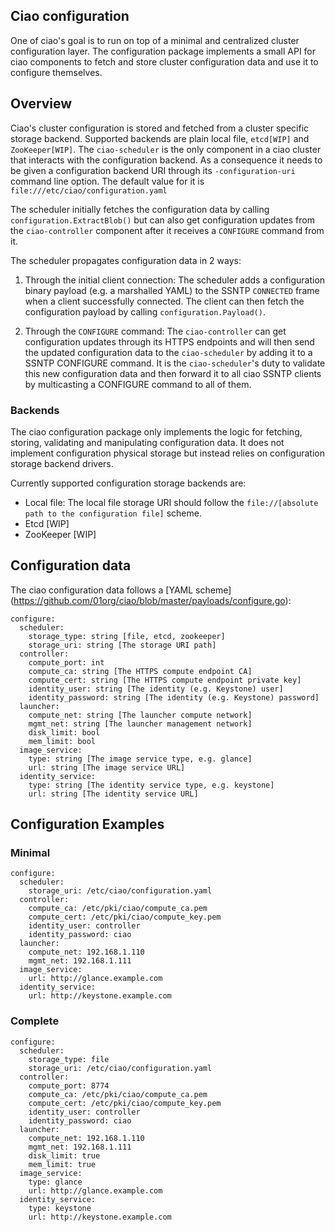 ## Ciao configuration

One of ciao's goal is to run on top of a minimal and centralized cluster configuration layer.
The configuration package implements a small API for ciao components to fetch and store
cluster configuration data and use it to configure themselves.

## Overview

Ciao's cluster configuration is stored and fetched from a cluster specific storage backend.
Supported backends are plain local file, `etcd[WIP]` and `ZooKeeper[WIP]`.
The `ciao-scheduler` is the only component in a ciao cluster that interacts with the configuration
backend. As a consequence it needs to be given a configuration backend URI through its
`-configuration-uri` command line option. The default value for it is `file:///etc/ciao/configuration.yaml`

The scheduler initially fetches the configuration data by calling `configuration.ExtractBlob()` but
can also get configuration updates from the `ciao-controller` component after it receives a `CONFIGURE`
command from it.

The scheduler propagates configuration data in 2 ways:

1. Through the initial client connection: The scheduler adds a configuration binary payload
(e.g. a marshalled YAML) to the SSNTP `CONNECTED` frame when a client successfully connected.
The client can then fetch the configuration payload by calling `configuration.Payload()`.

2. Through the `CONFIGURE` command: The `ciao-controller` can get configuration updates through
its HTTPS endpoints and will then send the updated configuration data to the `ciao-scheduler`
by adding it to a SSNTP CONFIGURE command.
It is the `ciao-scheduler`'s duty to validate this new configuration data and then forward it
to all ciao SSNTP clients by multicasting a CONFIGURE command to all of them.

### Backends

The ciao configuration package only implements the logic for fetching, storing, validating
and manipulating configuration data. It does not implement configuration physical storage but
instead relies on configuration storage backend drivers.

Currently supported configuration storage backends are:

* Local file: The local file storage URI should follow the `file://[absolute path to the configuration file]` scheme.
* Etcd [WIP]
* ZooKeeper [WIP]

## Configuration data

The ciao configuration data follows a [YAML scheme] (https://github.com/01org/ciao/blob/master/payloads/configure.go):

```
configure:
  scheduler:
    storage_type: string [file, etcd, zookeeper]
    storage_uri: string [The storage URI path]
  controller:
    compute_port: int
    compute_ca: string [The HTTPS compute endpoint CA]
    compute_cert: string [The HTTPS compute endpoint private key]
    identity_user: string [The identity (e.g. Keystone) user]
    identity_password: string [The identity (e.g. Keystone) password]
  launcher:
    compute_net: string [The launcher compute network]
    mgmt_net: string [The launcher management network]
    disk_limit: bool
    mem_limit: bool
  image_service:
    type: string [The image service type, e.g. glance]
    url: string [The image service URL]
  identity_service:
    type: string [The identity service type, e.g. keystone]
    url: string [The identity service URL]
```

## Configuration Examples

### Minimal

```
configure:
  scheduler:
    storage_uri: /etc/ciao/configuration.yaml
  controller:
    compute_ca: /etc/pki/ciao/compute_ca.pem
    compute_cert: /etc/pki/ciao/compute_key.pem
    identity_user: controller
    identity_password: ciao
  launcher:
    compute_net: 192.168.1.110
    mgmt_net: 192.168.1.111
  image_service:
    url: http://glance.example.com
  identity_service:
    url: http://keystone.example.com
```

### Complete

```
configure:
  scheduler:
    storage_type: file
    storage_uri: /etc/ciao/configuration.yaml
  controller:
    compute_port: 8774
    compute_ca: /etc/pki/ciao/compute_ca.pem
    compute_cert: /etc/pki/ciao/compute_key.pem
    identity_user: controller
    identity_password: ciao
  launcher:
    compute_net: 192.168.1.110
    mgmt_net: 192.168.1.111
    disk_limit: true
    mem_limit: true
  image_service:
    type: glance
    url: http://glance.example.com
  identity_service:
    type: keystone
    url: http://keystone.example.com
```
